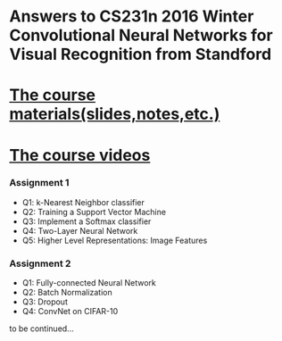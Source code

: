 # Answers to CS231n 2016 Winter Convolutional Neural Networks for Visual Recognition from Standford
# [The course materials(slides,notes,etc.)](http://cs231n.stanford.edu/2016/syllabus)   
# [The course videos](https://www.youtube.com/watch?v=g-PvXUjD6qg&list=PLlJy-eBtNFt6EuMxFYRiNRS07MCWN5UIA)

### Assignment 1
* Q1: k-Nearest Neighbor classifier
* Q2: Training a Support Vector Machine
* Q3: Implement a Softmax classifier
* Q4: Two-Layer Neural Network 
* Q5: Higher Level Representations: Image Features

### Assignment 2
* Q1: Fully-connected Neural Network
* Q2: Batch Normalization
* Q3: Dropout
* Q4: ConvNet on CIFAR-10

 to be continued...
